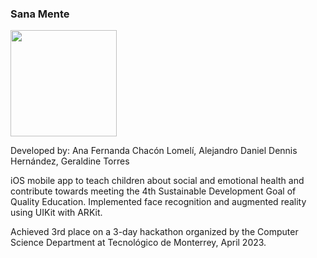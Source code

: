 ### Sana Mente  

<img src="https://github.com/anafercl/SanaMente_Hack/assets/88733151/6572c66f-1cf9-4e83-94b7-85d285f32673" height=170>

Developed by: Ana Fernanda Chacón Lomelí, Alejandro Daniel Dennis Hernández, Geraldine Torres 

iOS mobile app to teach children about social and emotional health and contribute towards meeting the 4th Sustainable Development Goal of Quality Education.
Implemented face recognition and augmented reality using UIKit with ARKit.

Achieved 3rd place on a 3-day hackathon organized by the Computer Science Department at Tecnológico de Monterrey, April 2023.
